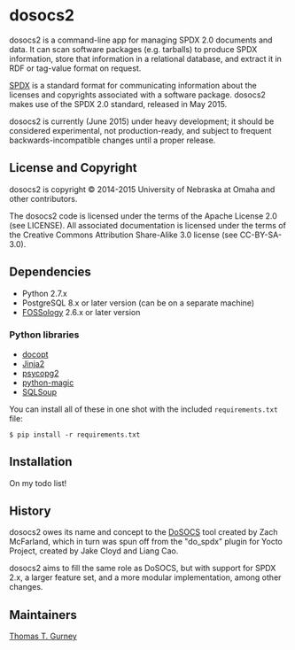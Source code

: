 dosocs2
=======

dosocs2 is a command-line app for managing SPDX 2.0 documents and data. It can
scan software packages (e.g. tarballs) to produce SPDX information, store that
information in a relational database, and extract it in RDF or tag-value format
on request.

[SPDX](http://www.spdx.org) is a standard format for communicating information
about the licenses and copyrights associated with a software package. dosocs2
makes use of the SPDX 2.0 standard, released in May 2015.

dosocs2 is currently (June 2015) under heavy development; it should be
considered experimental, not production-ready, and subject to frequent
backwards-incompatible changes until a proper release.


License and Copyright
---------------------
dosocs2 is copyright © 2014-2015 University of Nebraska at Omaha and other
contributors.

The dosocs2 code is licensed under the terms of the Apache License 2.0
(see LICENSE). All associated documentation is licensed under the terms of the
Creative Commons Attribution Share-Alike 3.0 license (see CC-BY-SA-3.0).


Dependencies
------------
- Python 2.7.x
- PostgreSQL 8.x or later version (can be on a separate machine)
- <a href="http://www.fossology.org/">FOSSology</a> 2.6.x or later version

### Python libraries

- [docopt](http://docopt.org/)
- [Jinja2](http://jinja.pocoo.org/)
- [psycopg2](http://initd.org/psycopg/)
- [python-magic](https://github.com/ahupp/python-magic)
- [SQLSoup](https://sqlsoup.readthedocs.org/en/latest/)

You can install all of these in one shot with the included `requirements.txt`
file:

    $ pip install -r requirements.txt


Installation
------------
On my todo list!


History
-------
dosocs2 owes its name and concept to the [DoSOCS](https://github.com/socs-dev-env/DoSOCS) tool created by Zach McFarland, which in turn was spun off from the "do_spdx" plugin for Yocto Project, created by Jake Cloyd and Liang Cao.

dosocs2 aims to fill the same role as DoSOCS, but with support for SPDX 2.x, a larger feature set, and a more modular implementation, among other changes.


Maintainers
-----------
[Thomas T. Gurney](https://github.com/ttgurney)
